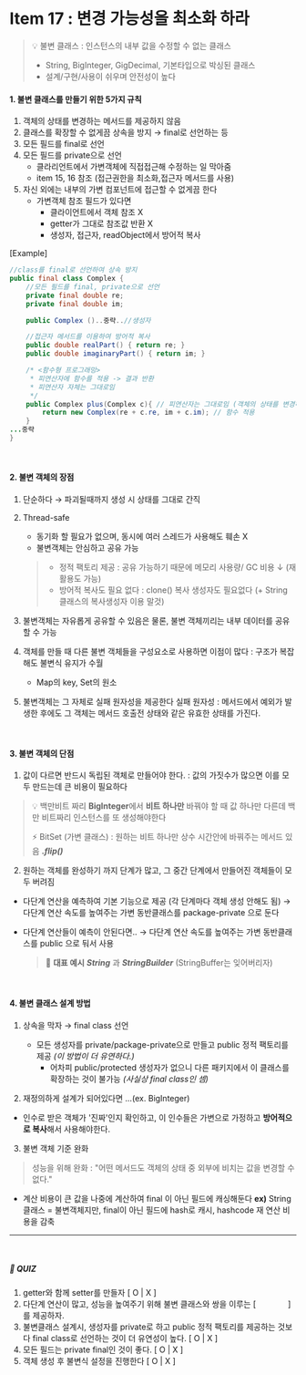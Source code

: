 # Item 17 : 변경 가능성을 최소화 하라

> 💡 불변 클래스
> : 인스턴스의 내부 값을 수정할 수 없는 클래스
> - String, BigInteger, GigDecimal, 기본타입으로 박싱된 클래스
> - 설계/구현/사용이 쉬우며 안전성이 높다

#### 1. 불변 클래스를 만들기 위한 5가지 규칙

1. 객체의 상태를 변경하는 메서드를 제공하지 않음
2. 클래스를 확장할 수 없게끔 상속을 방지
    → final로 선언하는 등 
3. 모든 필드를 final로 선언   
4. 모든 필드를 private으로 선언
   - 클라리언트에서 가변객체에 직접접근해 수정하는 일 막아줌
   - item 15, 16 참조 (접근권한을 최소화,접근자 메서드를 사용)
5. 자신 외에는 내부의 가변 컴포넌트에 접근할 수 없게끔 한다
   - 가변객체 참조 필드가 있다면
     - 클라이언트에서 객체 참조 X
     - getter가 그대로 참조값 반환 X
     - 생성자, 접근자, readObject에서 방어적 복사

[Example]
```java
//class를 final로 선언하여 상속 방지
public final class Complex {
    //모든 필드를 final, private으로 선언
    private final double re;
    private final double im;

    public Complex ()..중략..//생성자

    //접근자 메서드를 이용하여 방어적 복사
    public double realPart() { return re; }
    public double imaginaryPart() { return im; }

    /* <함수형 프로그래밍>
     * 피연산자에 함수를 적용 -> 결과 반환
     * 피연산자 자체는 그대로임
     */
    public Complex plus(Complex c){ // 피연산자는 그대로임 (객체의 상태를 변경하는 메서드 제공X)
        return new Complex(re + c.re, im + c.im); // 함수 적용
    }
...중략
}
```

<br/>

#### 2. 불변 객체의 장점

1. 단순하다 → 파괴될때까지 생성 시 상태를 그대로 간직
2. Thread-safe
   - 동기화 할 필요가 없으며, 동시에 여러 스레드가 사용해도 훼손 X
   - 불변객체는 안심하고 공유 가능
   > * 정적 팩토리 제공
   > : 공유 가능하기 때문에 메모리 사용량/ GC 비용 ↓ (재활용도 가능)
   > * 방어적 복사도 필요 없다
   > : clone() 복사 생성자도 필요없다 (+ String 클래스의 복사생성자 이용 말것)
3. 불변객체는 자유롭게 공유할 수 있음은 물론, 불변 객체끼리는 내부 데이터를 공유할 수 가능

4. 객체를 만들 때 다른 불변 객체들을 구성요소로 사용하면 이점이 많다 : 구조가 복잡해도 불변식 유지가 수월 
   - Map의 key, Set의 원소 

5. 불변객체는 그 자체로 실패 원자성을 제공한다 
  실패 원자성 : 메서드에서 예외가 발생한 후에도 그 객체는 메서드 호출전 상태와 같은 유효한 상태를 가진다.

<br/>

#### 3. 불변 객체의 단점

1. 값이 다르면 반드시 독립된 객체로 만들어야 한다.
 : 값의 가짓수가 많으면 이를 모두 만드는데 큰 비용이 필요하다
 > 💡 백만비트 짜리 **BigInteger**에서 **비트 하나만** 바꿔야 할 때
 > 값 하나만 다른데 백만 비트짜리 인스턴스를 또 생성해야한다
 >
 > ⚡️ BitSet (가변 클래스)
 > : 원하는 비트 하나만 상수 시간안에 바꿔주는 메서드 있음 ***.flip()*** 
 
2. 원하는 객체를 완성하기 까지 단계가 많고, 그 중간 단계에서 만들어진 객체들이 모두 버려짐

- 다단계 연산을 예측하여 기본 기능으로 제공 (각 단계마다 객체 생성 안해도 됨)
    → 다단계 연산 속도를 높여주는 가변 동반클래스를 package-private 으로 둔다
    
- 다단계 연산들이 예측이 안된다면..
→ 다단계 연산 속도를 높여주는 가변 동반클래스를 public 으로 둬서 사용
    > 🍊 **대표 예시** 
    > ***String*** 과  ***StringBuilder*** (StringBuffer는 잊어버리자)

<br />

#### 4. 불변 클래스 설계 방법

1. 상속을 막자 → final class 선언
   - 모든 생성자를 private/package-private으로 만들고 public 정적 팩토리를 제공 *(이 방법이 더 유연하다.)*
     - 어차피 public/protected 생성자가 없으니 다른 패키지에서 이 클래스를 확장하는 것이 불가능 *(사실상 final class인 셈)*

2. 재정의하게 설계가 되어있다면 ...(ex. BigInteger)
 - 인수로 받은 객체가 '진짜'인지 확인하고, 이 인수들은 가변으로 가정하고 **방어적으로 복사**해서 사용해야한다.

3. 불변 객체 기준 완화
> 성능을 위해 완화
> : "어떤 메서드도 객체의 상태 중 외부에 비치는 값을 변경할 수 없다."

- 계산 비용이 큰 값을 나중에 계산하여 final 이 아닌 필드에 캐싱해둔다
**ex)** String 클래스 = 불변객체지만, final이 아닌 필드에 hash로 캐시, hashcode 재 연산 비용을 감축


-----

<br/>

##### 🍊 QUIZ 

1. getter와 함께 setter를 만들자 [ O | X ]
2. 다단계 연산이 많고, 성능을 높여주기 위해 불변 클래스와 쌍을 이루는 [　　　　]를 제공하자.
3. 불변클래스 설계시, 생성자를 private로 하고 public 정적 팩토리를 제공하는 것보다 final class로 선언하는 것이 더 유연성이 높다. [ O | X ]
4. 모든 필드는 private final인 것이 좋다. [ O | X ]
5. 객체 생성 후 불변식 설정을 진행한다 [ O | X ]
